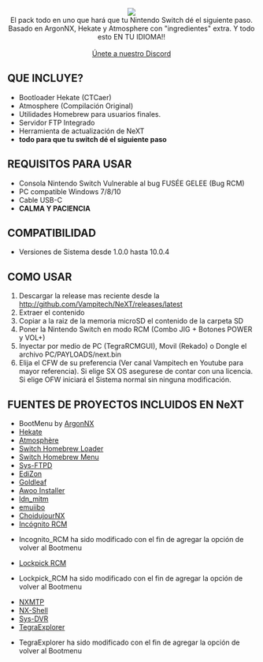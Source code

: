 <p align="center">
<a href="https://github.com/Vampitech/NeXT/releases">
<image src="https://user-images.githubusercontent.com/47399571/82906333-b574e080-9f2a-11ea-92cf-e3ec08f67f58.jpg"></a>
<br>
El pack todo en uno que hará que tu Nintendo Switch dé el siguiente paso. Basado en ArgonNX, Hekate y Atmosphere con "ingredientes" extra. Y todo esto EN TU IDIOMA!!
<br>
<br>
<a href="https://discord.vampitech.com.co"> Únete a nuestro Discord</a>
</p>

## QUE INCLUYE?
* Bootloader Hekate (CTCaer)
* Atmosphere (Compilación Original)
* Utilidades Homebrew para usuarios finales.
* Servidor FTP Integrado
* Herramienta de actualización de NeXT
* **todo para que tu switch dé el siguiente paso**

## REQUISITOS PARA USAR
* Consola Nintendo Switch Vulnerable al bug FUSÉE GELEE (Bug RCM)
* PC compatible Windows 7/8/10
* Cable USB-C
* **CALMA Y PACIENCIA**

## COMPATIBILIDAD
* Versiones de Sistema desde 1.0.0 hasta 10.0.4

## COMO USAR
1. Descargar la release mas reciente desde la http://github.com/Vampitech/NeXT/releases/latest
2. Extraer el contenido
3. Copiar a la raiz de la memoria microSD el contenido de la carpeta SD
5. Poner la Nintendo Switch en modo RCM (Combo JIG + Botones POWER y VOL+)
4. Inyectar por medio de PC (TegraRCMGUI), Movil (Rekado) o Dongle el archivo PC/PAYLOADS/next.bin
6. Elija el CFW de su preferencia (Ver canal Vampitech en Youtube para mayor referencia). Si elige SX OS asegurese de contar con una licencia. Si elige OFW iniciará el Sistema normal sin ninguna modificación.


## FUENTES DE PROYECTOS INCLUIDOS EN NeXT
* BootMenu by [ArgonNX](https://github.com/Guillem96/argon-nx)
* [Hekate](https://github.com/CTCaer/hekate)
* [Atmosphère](https://github.com/Atmosphere-NX/Atmosphere)
* [Switch Homebrew Loader](https://github.com/switchbrew/nx-hbloader)
* [Switch Homebrew Menu](https://github.com/switchbrew/nx-hbmenu)
* [Sys-FTPD](https://github.com/jakibaki/sys-ftpd) 
* [EdiZon](https://github.com/thomasnet-mc/EdiZon)
* [Goldleaf](https://github.com/XorTroll/Goldleaf)
* [Awoo Installer](https://github.com/Huntereb/Awoo-Installer)
* [ldn_mitm](https://github.com/spacemeowx2/ldn_mitm)
* [emuiibo](https://github.com/XorTroll/emuiibo)
* [ChoidujourNX](https://switchtools.sshnuke.net/)
* [Incógnito RCM](https://github.com/jimzrt/Incognito_RCM)
- Incognito_RCM ha sido modificado con el fin de agregar la opción de volver al Bootmenu
* [Lockpick RCM](https://github.com/shchmue/Lockpick_RCM)
- Lockpick_RCM ha sido modificado con el fin de agregar la opción de volver al Bootmenu
* [NXMTP](https://github.com/liuervehc/nxmtp/)
* [NX-Shell](https://github.com/joel16/NX-Shell)
* [Sys-DVR](https://github.com/exelix11/SysDVR/)
* [TegraExplorer](https://github.com/suchmememanyskill/TegraExplorer/) 
- TegraExplorer ha sido modificado con el fin de agregar la opción de volver al Bootmenu

